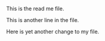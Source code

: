 This is the read me file.

This is another line in the file.

Here is yet another change to my file.